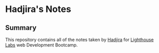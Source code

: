 # Hadjira's Notes
## Summary 

This repository contains all of the notes taken by [Hadjira](https://github.com/NHadjiraIA) for [Lighthouse Labs](https://www.lighthouselabs.ca/) web Development Bootcamp.

